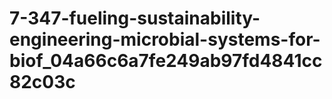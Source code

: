 # 7-347-fueling-sustainability-engineering-microbial-systems-for-biof_04a66c6a7fe249ab97fd4841cc82c03c